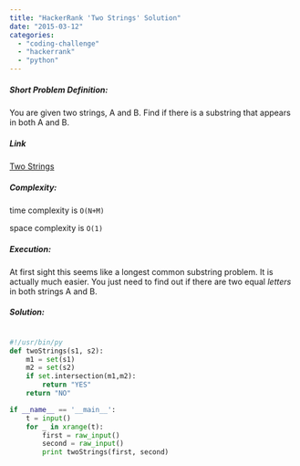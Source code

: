 ```yaml
---
title: "HackerRank 'Two Strings' Solution"
date: "2015-03-12"
categories: 
  - "coding-challenge"
  - "hackerrank"
  - "python"
---
```


##### Short Problem Definition:

You are given two strings, A and B. Find if there is a substring that appears in both A and B.

##### Link

[Two Strings](https://www.hackerrank.com/challenges/two-strings)

##### Complexity:

time complexity is `O(N+M)`

space complexity is `O(1)`

##### Execution:

At first sight this seems like a longest common substring problem. It is actually much easier. You just need to find out if there are two equal _letters_ in both strings A and B.

##### Solution:

```python

#!/usr/bin/py
def twoStrings(s1, s2):
    m1 = set(s1)
    m2 = set(s2)
    if set.intersection(m1,m2):
        return "YES"
    return "NO"

if __name__ == '__main__':
    t = input()
    for _ in xrange(t):
        first = raw_input()
        second = raw_input()
        print twoStrings(first, second)
        
```
